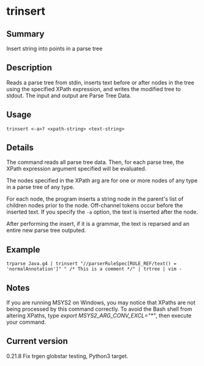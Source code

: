 # trinsert

## Summary

Insert string into points in a parse tree

## Description

Reads a parse tree from stdin, inserts text before or after
nodes in the tree using
the specified XPath expression, and writes the modified tree
to stdout. The input and output are Parse Tree Data.

## Usage

    trinsert <-a>? <xpath-string> <text-string>

## Details

The command reads all parse tree data. Then, for each parse tree,
the XPath expression argument specified will be evaluated.

The nodes specified in the XPath arg are for one or more
nodes of any type in a parse tree of any type.

For each node, the program inserts a string node in the parent's
list of children nodes prior to the node. Off-channel tokens occur
before the inserted text. If you specify the `-a` option, the text
is inserted after the node.

After performing the insert, if it is a grammar, the text is reparsed
and an entire new parse tree outputed.

## Example

    trparse Java.g4 | trinsert "//parserRuleSpec[RULE_REF/text() = 'normalAnnotation']" " /* This is a comment */" | trtree | vim -

## Notes

If you are running MSYS2 on Windows, you may notice that XPaths are not being
processed by this command correctly. To avoid the Bash shell from altering
XPaths, type _export MSYS2_ARG_CONV_EXCL="*"_, then execute your command.

## Current version

0.21.8 Fix trgen globstar testing, Python3 target.
